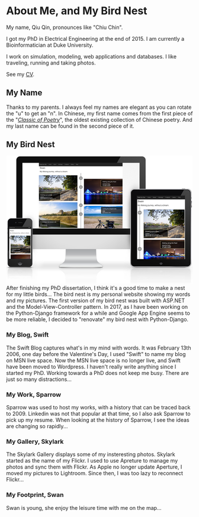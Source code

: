 # About Me, and My Bird Nest
My name, Qiu Qin, pronounces like "Chiu Chin". 

I got my PhD in Electrical Engineering at the end of 2015. I am currently a Bioinformatician at Duke University. 

I work on simulation, modeling, web applications and databases. I like traveling, running and taking photos. 

See my [CV](/rhythm/CV "Qiu's CV").

## My Name
Thanks to my parents. I always feel my names are elegant as you can rotate the "u" to get an "n". In Chinese, my first name comes from the first piece of the "[*Classic of Poetry*](https://en.wikipedia.org/wiki/Classic_of_Poetry)", the oldest existing collection of Chinese poetry. And my last name can be found in the second piece of it. 

## My Bird Nest
![Responsive Design](../../static/images/markdown/ResponsiveDesign.jpg)
After finishing my PhD dissertation, I think it's a good time to make a nest for my little birds... The bird nest is my personal website showing my words and my pictures. The first version of my bird nest was built with ASP.NET and the Model-View-Controller pattern. In 2017, as I have been working on the Python-Django framework for a while and Google App Engine seems to be more reliable, I decided to "renovate" my bird nest with Python-Django.

### My Blog, Swift
The Swift Blog captures what's in my mind with words. It was February 13th 2006, one day before the Valentine's Day, I used "Swift" to name my blog on MSN live space. Now the MSN live space is no longer live, and Swift have been moved to Wordpress. I haven't really write anything since I started my PhD. Working towards a PhD does not keep me busy. There are just so many distractions...

### My Work, Sparrow
Sparrow was used to host my works, with a history that can be traced back to 2009. Linkedin was not that popular at that time, so I also ask Sparrow to pick up my resume. When looking at the history of Sparrow, I see the ideas are changing so rapidly...

### My Gallery, Skylark
The Skylark Gallery displays some of my insteresting photos. Skylark started as the name of my Flickr. I used to use Apreture to manage my photos and sync them with Flickr. As Apple no longer update Aperture, I moved my pictures to Lightroom. Since then, I was too lazy to reconnect Flickr...

### My Footprint, Swan
Swan is young, she enjoy the leisure time with me on the map...


